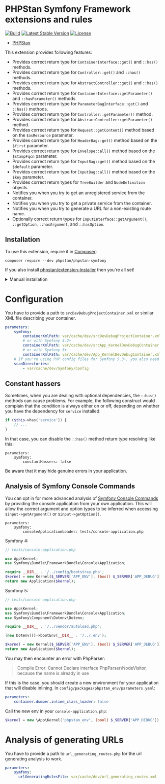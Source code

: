 # PHPStan Symfony Framework extensions and rules

[![Build](https://github.com/phpstan/phpstan-symfony/workflows/Build/badge.svg)](https://github.com/phpstan/phpstan-symfony/actions)
[![Latest Stable Version](https://poser.pugx.org/phpstan/phpstan-symfony/v/stable)](https://packagist.org/packages/phpstan/phpstan-symfony)
[![License](https://poser.pugx.org/phpstan/phpstan-symfony/license)](https://packagist.org/packages/phpstan/phpstan-symfony)

* [PHPStan](https://phpstan.org/)

This extension provides following features:

* Provides correct return type for `ContainerInterface::get()` and `::has()` methods.
* Provides correct return type for `Controller::get()` and `::has()` methods.
* Provides correct return type for `AbstractController::get()` and `::has()` methods.
* Provides correct return type for `ContainerInterface::getParameter()` and `::hasParameter()` methods.
* Provides correct return type for `ParameterBagInterface::get()` and `::has()` methods.
* Provides correct return type for `Controller::getParameter()` method.
* Provides correct return type for `AbstractController::getParameter()` method.
* Provides correct return type for `Request::getContent()` method based on the `$asResource` parameter.
* Provides correct return type for `HeaderBag::get()` method based on the `$first` parameter.
* Provides correct return type for `Envelope::all()` method based on the `$stampFqcn` parameter.
* Provides correct return type for `InputBag::get()` method based on the `$default` parameter.
* Provides correct return type for `InputBag::all()` method based on the `$key` parameter.
* Provides correct return types for `TreeBuilder` and `NodeDefinition` objects.
* Notifies you when you try to get an unregistered service from the container.
* Notifies you when you try to get a private service from the container.
* Notifies you when you try to generate a URL for a non-existing route name.
* Optionally correct return types for `InputInterface::getArgument()`, `::getOption`, `::hasArgument`, and `::hasOption`.


## Installation

To use this extension, require it in [Composer](https://getcomposer.org/):

```
composer require --dev phpstan/phpstan-symfony
```

If you also install [phpstan/extension-installer](https://github.com/phpstan/extension-installer) then you're all set!

<details>
  <summary>Manual installation</summary>

If you don't want to use `phpstan/extension-installer`, include extension.neon in your project's PHPStan config:

```
includes:
    - vendor/phpstan/phpstan-symfony/extension.neon
```

To perform framework-specific checks, include also this file:

```
includes:
    - vendor/phpstan/phpstan-symfony/rules.neon
```
</details>

# Configuration

You have to provide a path to `srcDevDebugProjectContainer.xml` or similar XML file describing your container.

```yaml
parameters:
    symfony:
        containerXmlPath: var/cache/dev/srcDevDebugProjectContainer.xml
        # or with Symfony 4.2+
        containerXmlPath: var/cache/dev/srcApp_KernelDevDebugContainer.xml
        # or with Symfony 5+
        containerXmlPath: var/cache/dev/App_KernelDevDebugContainer.xml
    # If you're using PHP config files for Symfony 5.3+, you also need this for auto-loading of `Symfony\Config`:
    scanDirectories:
        - var/cache/dev/Symfony/Config
```

## Constant hassers

Sometimes, when you are dealing with optional dependencies, the `::has()` methods can cause problems. For example, the following construct would complain that the condition is always either on or off, depending on whether you have the dependency for `service` installed:

```php
if ($this->has('service')) {
    // ...
}
```

In that case, you can disable the `::has()` method return type resolving like this:

```
parameters:
	symfony:
		constantHassers: false
```

Be aware that it may hide genuine errors in your application.

## Analysis of Symfony Console Commands

You can opt in for more advanced analysis of [Symfony Console Commands](https://symfony.com/doc/current/console.html)
by providing the console application from your own application. This will allow the correct argument and option types to be inferred when accessing `$input->getArgument()` or `$input->getOption()`.

```neon
parameters:
	symfony:
		consoleApplicationLoader: tests/console-application.php
```

Symfony 4:

```php
// tests/console-application.php

use App\Kernel;
use Symfony\Bundle\FrameworkBundle\Console\Application;

require __DIR__ . '/../config/bootstrap.php';
$kernel = new Kernel($_SERVER['APP_ENV'], (bool) $_SERVER['APP_DEBUG']);
return new Application($kernel);
```

Symfony 5:

```php
// tests/console-application.php

use App\Kernel;
use Symfony\Bundle\FrameworkBundle\Console\Application;
use Symfony\Component\Dotenv\Dotenv;

require __DIR__ . '/../vendor/autoload.php';

(new Dotenv())->bootEnv(__DIR__ . '/../.env');

$kernel = new Kernel($_SERVER['APP_ENV'], (bool) $_SERVER['APP_DEBUG']);
return new Application($kernel);
```

You may then encounter an error with PhpParser:

> Compile Error: Cannot Declare interface PhpParser\NodeVisitor, because the name is already in use

If this is the case, you should create a new environment for your application that will disable inlining. In `config/packages/phpstan_env/parameters.yaml`:

```yaml
parameters:
    container.dumper.inline_class_loader: false
```

Call the new env in your `console-application.php`:

```php
$kernel = new \App\Kernel('phpstan_env', (bool) $_SERVER['APP_DEBUG']);
```

# Analysis of generating URLs

You have to provide a path to `url_generating_routes.php` for the url generating analysis to work.

```yaml
parameters:
    symfony:
      urlGeneratingRulesFile: var/cache/dev/url_generating_routes.xml
```
